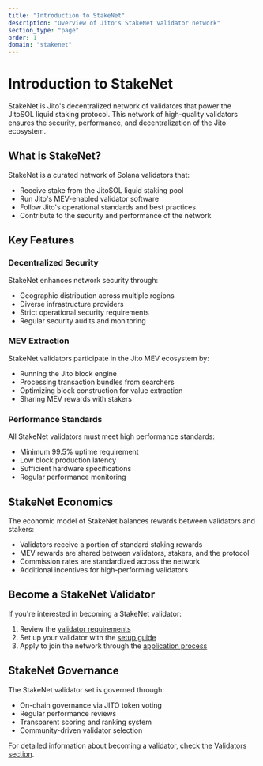 ```yaml
---
title: "Introduction to StakeNet"
description: "Overview of Jito's StakeNet validator network"
section_type: "page"
order: 1
domain: "stakenet"
---
```


# Introduction to StakeNet

StakeNet is Jito's decentralized network of validators that power the JitoSOL liquid staking protocol. This network of high-quality validators ensures the security, performance, and decentralization of the Jito ecosystem.

## What is StakeNet?

StakeNet is a curated network of Solana validators that:

- Receive stake from the JitoSOL liquid staking pool
- Run Jito's MEV-enabled validator software
- Follow Jito's operational standards and best practices
- Contribute to the security and performance of the network

## Key Features

### Decentralized Security

StakeNet enhances network security through:

- Geographic distribution across multiple regions
- Diverse infrastructure providers
- Strict operational security requirements
- Regular security audits and monitoring

### MEV Extraction

StakeNet validators participate in the Jito MEV ecosystem by:

- Running the Jito block engine
- Processing transaction bundles from searchers
- Optimizing block construction for value extraction
- Sharing MEV rewards with stakers

### Performance Standards

All StakeNet validators must meet high performance standards:

- Minimum 99.5% uptime requirement
- Low block production latency
- Sufficient hardware specifications
- Regular performance monitoring

## StakeNet Economics

The economic model of StakeNet balances rewards between validators and stakers:

- Validators receive a portion of standard staking rewards
- MEV rewards are shared between validators, stakers, and the protocol
- Commission rates are standardized across the network
- Additional incentives for high-performing validators

## Become a StakeNet Validator

If you're interested in becoming a StakeNet validator:

1. Review the [validator requirements](/stakenet/validators/requirements)
2. Set up your validator with the [setup guide](/stakenet/validators/setup)
3. Apply to join the network through the [application process](/stakenet/validators/application)

## StakeNet Governance

The StakeNet validator set is governed through:

- On-chain governance via JITO token voting
- Regular performance reviews
- Transparent scoring and ranking system
- Community-driven validator selection

For detailed information about becoming a validator, check the [Validators section](/stakenet/validators). 